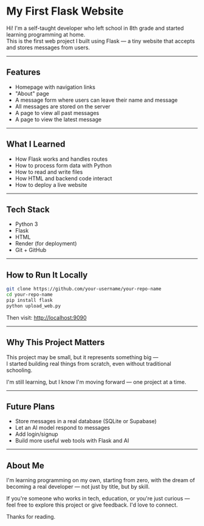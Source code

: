 # My First Flask Website

Hi! I'm a self-taught developer who left school in 8th grade and started learning programming at home.  
This is the first web project I built using Flask — a tiny website that accepts and stores messages from users.

---

## Features

- Homepage with navigation links
- "About" page
- A message form where users can leave their name and message
- All messages are stored on the server
- A page to view all past messages
- A page to view the latest message
---

## What I Learned

- How Flask works and handles routes
- How to process form data with Python
- How to read and write files
- How HTML and backend code interact
- How to deploy a live website

---

## Tech Stack

- Python 3
- Flask
- HTML
- Render (for deployment)
- Git + GitHub

---

## How to Run It Locally

```bash
git clone https://github.com/your-username/your-repo-name
cd your-repo-name
pip install flask
python upload_web.py
```

Then visit: [http://localhost:9090](http://localhost:9090)

---

## Why This Project Matters

This project may be small, but it represents something big —  
I started building real things from scratch, even without traditional schooling.

I'm still learning, but I know I'm moving forward — one project at a time.

---

## Future Plans

- Store messages in a real database (SQLite or Supabase)
- Let an AI model respond to messages
- Add login/signup
- Build more useful web tools with Flask and AI

---

## About Me

I'm learning programming on my own, starting from zero, with the dream of becoming a real developer — not just by title, but by skill.

If you're someone who works in tech, education, or you're just curious — feel free to explore this project or give feedback. I'd love to connect.

Thanks for reading.
